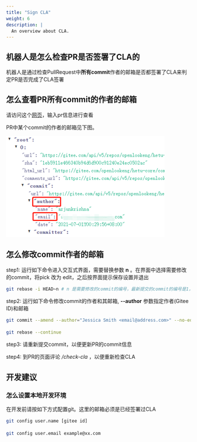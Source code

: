 ```yaml
---
title: "Sign CLA"
weight: 6
description: |
  An overview about CLA.
---
```


## 机器人是怎么检查PR是否签署了CLA的

机器人是通过检查PullRequest中**所有commit**作者的邮箱是否都签署了CLA来判定PR是否完成了CLA签署

## 怎么查看PR所有commit的作者的邮箱

请访问这个[网页](https://gitee.com/api/v5/swagger#/getV5ReposOwnerRepoPullsNumberCommits)，输入pr信息进行查看

PR中某个commit的作者的邮箱见下图。

![commit-author-email](commit_author_email.png)

## 怎么修改commit作者的邮箱

   step1: 运行如下命令进入交互式界面，需要替换参数 **n** 。在界面中选择需要修改的commit，将pick 改为 edit，之后按界面提示保存设置并退出

   ```sh
   git rebase -i HEAD~n # n 是需要修改的commit的编号，最新提交的commit的编号是1，以此类推

   ```

   step2: 运行如下命令修改commit的作者和其邮箱, **--author** 参数指定作者(Gitee ID)和邮箱

   ```sh
   git commit --amend --author="Jessica Smith <email@address.com>" --no-edit

   git rebase --continue

   ```

   step3: 请重新提交commit，以便更新PR的commit信息

   step4: 到PR的页面评论 */check-cla* ，以便重新检查CLA

## 开发建议

### 怎么设置本地开发环境

在开发前请按如下方式配置git。这里的邮箱必须是已经签署过CLA

```sh
git config user.name [gitee id]

git config user.email example@xx.com
```
